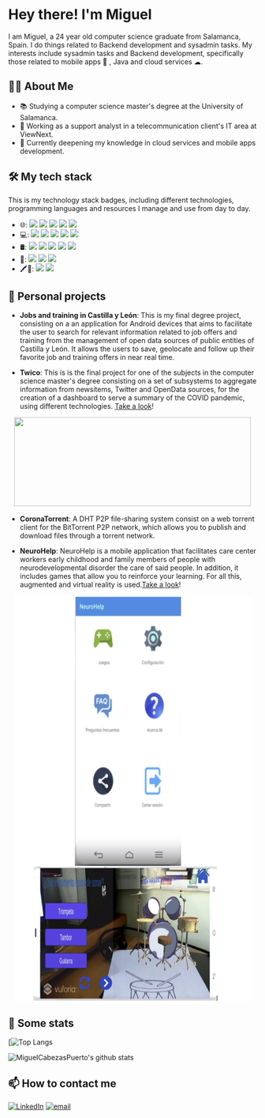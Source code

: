# Hey there! I'm Miguel

I am Miguel, a 24 year old computer science graduate from Salamanca, Spain. I do things related to Backend development and sysadmin tasks. My interests include sysadmin tasks and Backend development, specifically those related to mobile apps 📱 , Java and cloud services ☁.

## 👨‍🎓 About Me
- 📚 Studying a computer science master's degree at the University of Salamanca.
- 💼 Working as a support analyst in a telecommunication client's IT area at ViewNext.
- 🌱 Currently deepening my knowledge in cloud services and mobile apps development.

## 🛠 My tech stack
This is my technology stack badges, including different technologies, programming languages and resources I manage and use from day to day.
- 🌐: <img src="https://img.shields.io/badge/HTML5-E34F26?style=for-the-badge&logo=html5&logoColor=white" /> <img src="https://img.shields.io/badge/CSS3-1572B6?style=for-the-badge&logo=css3&logoColor=white" /> <img src="https://img.shields.io/badge/Unity-100000?style=for-the-badge&logo=unity&logoColor=white" /> <img src="https://img.shields.io/badge/-Unreal%20Engine-313131?style=for-the-badge&logo=unreal-engine&logoColor=white" /> <img src="https://img.shields.io/badge/Grafana-F2F4F9?style=for-the-badge&logo=grafana&logoColor=orange&labelColor=F2F4F9" />
- 💻: <img src="https://img.shields.io/badge/Android-3DDC84?style=for-the-badge&logo=android&logoColor=white" /> <img src="https://img.shields.io/badge/java-%23ED8B00.svg?&style=for-the-badge&logo=java&logoColor=white" /> <img src="https://img.shields.io/badge/C%23-239120?style=for-the-badge&logo=c-sharp&logoColor=white" /> <img src="https://img.shields.io/badge/GNU%20Bash-4EAA25?style=for-the-badge&logo=GNU%20Bash&logoColor=white" /> <img src="https://img.shields.io/badge/PLSQL-F80000?style=for-the-badge&logo=oracle&logoColor=black" />
- 🛢: <img src="https://img.shields.io/badge/firebase-ffca28?style=for-the-badge&logo=firebase&logoColor=black" /> <img src="https://img.shields.io/badge/InfluxDB-22ADF6?style=for-the-badge&logo=InfluxDB&logoColor=white" /> <img src="https://img.shields.io/badge/mysql-%2300f.svg?&style=for-the-badge&logo=mysql&logoColor=white" /> <img src="https://img.shields.io/badge/SQLite-07405E?style=for-the-badge&logo=sqlite&logoColor=white" /> <img src="https://img.shields.io/badge/Oracle-F80000?style=for-the-badge&logo=oracle&logoColor=black" />
- 🔧: <img src="https://img.shields.io/badge/Amazon%20AWS-%23232F3E.svg?&style=for-the-badge&logo=Amazon%20AWS&logoColor=white"> <img src="https://img.shields.io/badge/GitHub-100000?style=for-the-badge&logo=github&logoColor=white" /> <img src="https://img.shields.io/badge/Git-F05032?style=for-the-badge&logo=git&logoColor=white" />
- 🖍📐: <img src="https://img.shields.io/badge/Adobe-Photoshop-31A8FF?style=for-the-badge&logo=Adobe-Photoshop&labelColor=0a446b&logoWidth=15" /> <img src="https://img.shields.io/badge/Proto.io-161637?style=for-the-badge&logo=proto.io&logoColor=00e5ff" />

## 🎯 Personal projects

- **Jobs and training in Castilla y León**: This is my final degree project, consisting on a an application for Android devices that aims to facilitate the user to search for relevant information related to job offers and training from the management of open data sources of public entities of Castilla y León. It allows the users to save, geolocate and follow up their favorite job and training offers in near real time.

- **Twico**: This is is the final project for one of the subjects in the computer science master's degree consisting on a set of subsystems to aggregate information from newsitems, Twitter and OpenData sources, for the creation of a dashboard to serve a summary of the COVID pandemic, using different technologies. <a href="https://github.com/MiguelCabezasPuerto/TwiCo">Take a look</a>!
<p align="center">
  <img width="480" height="180" src="https://github.com/MiguelCabezasPuerto/TwiCo/blob/master/soa-web-app/vue-web/public/img/architecture.png">
</p>

- **CoronaTorrent**: A DHT P2P file-sharing system consist on a web torrent client for the BitTorrent P2P network, which allows you to publish and download files through a torrent network.

- **NeuroHelp**: NeuroHelp is a mobile application that facilitates care center workers early childhood and family members of people with neurodevelopmental disorder the care of said people. In addition, it includes games that allow you to reinforce your learning. For all this, augmented and virtual reality is used.<a href="https://github.com/MiguelCabezasPuerto/NeuroHelp">Take a look</a>!
<p align="center">
  <img width="480" height="820" src="https://github.com/MiguelCabezasPuerto/Neurohelp/blob/main/neurohelp.png">
</p>

## 🚀 Some stats
  [![Top Langs](https://github-readme-stats.vercel.app/api/top-langs/?username=MiguelCabezasPuerto)

  ![MiguelCabezasPuerto's github stats](https://github-readme-stats.vercel.app/api?username=MiguelCabezasPuerto)

## 📫 How to contact me

<p>
<a href="https://www.linkedin.com/in/miguel-cabezas-puerto-3b3011115/"><img alt="LinkedIn" src="https://img.shields.io/badge/linkedin-%230077B5.svg?&style=for-the-badge&logo=linkedin&logoColor=white"></a>
<a href="mailto:miguelcabezaspuerto@gmail.com"><img alt="email" src="https://img.shields.io/badge/gmail-%23D14836.svg?&style=for-the-badge&logo=gmail&logoColor=white"></a>
</p>
